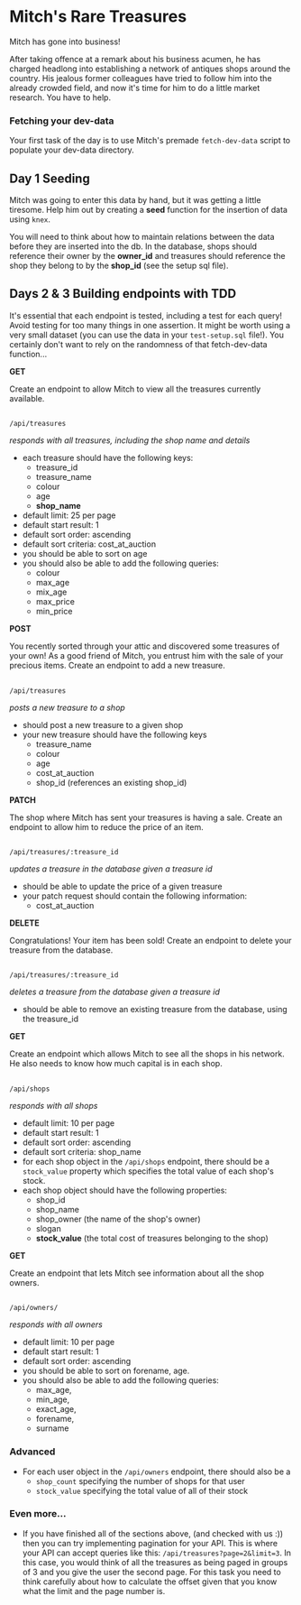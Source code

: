 # Mitch's Rare Treasures

Mitch has gone into business! 


After taking offence at a remark about his business acumen, he has charged headlong into establishing a network of antiques shops around the country. His jealous former colleagues have tried to follow him into the already crowded field, and now it's time for him to do a little market research. You have to help.

### Fetching your dev-data

Your first task of the day is to use Mitch's premade `fetch-dev-data` script to populate your dev-data directory. 

## Day 1  Seeding

Mitch was going to enter this data by hand, but it was getting a little tiresome. Help him out by creating a **seed** function for the insertion of data using `knex`. 

You will need to think about how to maintain relations between the data before they are inserted into the db.
In the database, shops should reference their owner by the **owner_id** and treasures should reference the shop they belong to by the **shop_id** (see the setup sql file). 


## Days 2 & 3 Building endpoints with TDD

It's essential that each endpoint is tested, including a test for each query! Avoid testing for too many things in one assertion.
It might be worth using a very small dataset (you can use the data in your `test-setup.sql` file!). You certainly don't want to rely on the randomness of that fetch-dev-data function...

**GET**

Create an endpoint to allow Mitch to view all the treasures currently available.

##

`/api/treasures`

  *responds with all treasures, including the shop name and details*
  * each treasure should have the following keys:
    - treasure_id
    - treasure_name
    - colour
    - age
    - **shop_name**
  * default limit: 25 per page
  * default start result: 1
  * default sort order: ascending
  * default sort criteria: cost_at_auction
  * you should be able to sort on age
  * you should also be able to add the following queries: 
    - colour
    - max_age
    - mix_age
    - max_price
    - min_price

**POST**

You recently sorted through your attic and discovered some treasures of your own! As a good friend of Mitch, you entrust him with the sale of your precious items. Create an endpoint to add a new treasure.

##

`/api/treasures`

  *posts a new treasure to a shop*
  * should post a new treasure to a given shop
  * your new treasure should have the following keys 
    - treasure_name
    - colour
    - age
    - cost_at_auction
    - shop_id (references an existing shop_id)

**PATCH**

The shop where Mitch has sent your treasures is having a sale. Create an endpoint to allow him to reduce the price of an item.

##

`/api/treasures/:treasure_id`

  *updates a treasure in the database given a treasure id*
  * should be able to update the price of a given treasure
  * your patch request should contain the following information:
    - cost_at_auction

**DELETE**

Congratulations! Your item has been sold! Create an endpoint to delete your treasure from the database.

##

`/api/treasures/:treasure_id`

  *deletes a treasure from the database given a treasure id*
  * should be able to remove an existing treasure from the database, using the treasure_id

**GET**

Create an endpoint which allows Mitch to see all the shops in his network. He also needs to know how much capital is in each shop.

##

`/api/shops` 

  *responds with all shops*

  * default limit: 10 per page
  * default start result: 1
  * default sort order: ascending
  * default sort criteria: shop_name
  * for each shop object in the `/api/shops` endpoint, there should be a `stock_value` property which specifies the total value of each shop's stock.
  * each shop object should have the following properties:
    - shop_id
    - shop_name
    - shop_owner (the name of the shop's owner)
    - slogan
    - **stock_value** (the total cost of treasures belonging to the shop)

**GET**

Create an endpoint that lets Mitch see information about all the shop owners. 

##

`/api/owners/`

  *responds with all owners*
  * default limit: 10 per page
  * default start result: 1
  * default sort order: ascending
  * you should be able to sort on forename, age.
  * you should also be able to add the following queries: 
    - max_age, 
    - min_age, 
    - exact_age, 
    - forename,
    - surname


### Advanced

- For each user object in the `/api/owners` endpoint, there should also be a
  * `shop_count`  specifying the number of shops for that user
  * `stock_value` specifying the total value of all of their stock

### Even more...

* If you have finished all of the sections above, (and checked with us :)) then you can try implementing pagination for your API.  This is where your API can accept queries like this: `/api/treasures?page=2&limit=3`.  In this case, you would think of all the treasures as being paged in groups of 3 and you give the user the second page.  For this task you need to think carefully about how to calculate the offset given that you know what the limit and the page number is.
